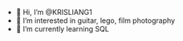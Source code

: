 - 👋 Hi, I’m @KRISLIANG1
- 👀 I’m interested in guitar, lego, film photography
- 🌱 I’m currently learning SQL


<!---
KRISLIANG1/KRISLIANG1 is a ✨ special ✨ repository because its `README.md` (this file) appears on your GitHub profile.
You can click the Preview link to take a look at your changes.
--->
